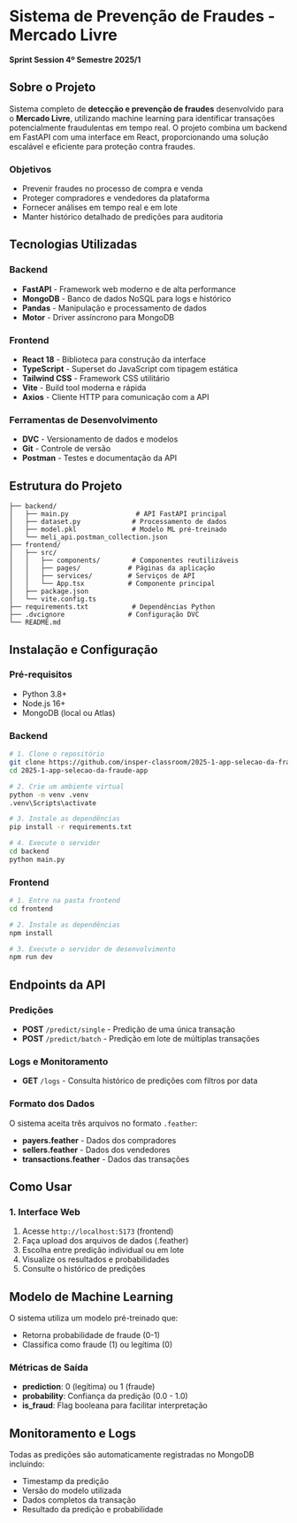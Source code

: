 # Sistema de Prevenção de Fraudes - Mercado Livre

**Sprint Session 4º Semestre 2025/1**

## Sobre o Projeto

Sistema completo de **detecção e prevenção de fraudes** desenvolvido para o **Mercado Livre**, utilizando machine learning para identificar transações potencialmente fraudulentas em tempo real. O projeto combina um backend em FastAPI com uma interface em React, proporcionando uma solução escalável e eficiente para proteção contra fraudes.

### Objetivos
- Prevenir fraudes no processo de compra e venda
- Proteger compradores e vendedores da plataforma
- Fornecer análises em tempo real e em lote
- Manter histórico detalhado de predições para auditoria

## Tecnologias Utilizadas

### Backend
- **FastAPI** - Framework web moderno e de alta performance
- **MongoDB** - Banco de dados NoSQL para logs e histórico
- **Pandas** - Manipulação e processamento de dados
- **Motor** - Driver assíncrono para MongoDB

### Frontend
- **React 18** - Biblioteca para construção da interface
- **TypeScript** - Superset do JavaScript com tipagem estática
- **Tailwind CSS** - Framework CSS utilitário
- **Vite** - Build tool moderna e rápida
- **Axios** - Cliente HTTP para comunicação com a API

### Ferramentas de Desenvolvimento
- **DVC** - Versionamento de dados e modelos
- **Git** - Controle de versão
- **Postman** - Testes e documentação da API

## Estrutura do Projeto

```
├── backend/
│   ├── main.py                 # API FastAPI principal
│   ├── dataset.py             # Processamento de dados
│   ├── model.pkl              # Modelo ML pré-treinado
│   └── meli_api.postman_collection.json
├── frontend/
│   ├── src/
│   │   ├── components/        # Componentes reutilizáveis
│   │   ├── pages/            # Páginas da aplicação
│   │   ├── services/         # Serviços de API
│   │   └── App.tsx           # Componente principal
│   ├── package.json
│   └── vite.config.ts
├── requirements.txt           # Dependências Python
├── .dvcignore                # Configuração DVC
└── README.md
```

## Instalação e Configuração

### Pré-requisitos
- Python 3.8+
- Node.js 16+
- MongoDB (local ou Atlas)

### Backend
```bash
# 1. Clone o repositório
git clone https://github.com/insper-classroom/2025-1-app-selecao-da-fraude-app.git
cd 2025-1-app-selecao-da-fraude-app

# 2. Crie um ambiente virtual
python -m venv .venv
.venv\Scripts\activate

# 3. Instale as dependências
pip install -r requirements.txt

# 4. Execute o servidor
cd backend
python main.py
```

### Frontend
```bash
# 1. Entre na pasta frontend
cd frontend

# 2. Instale as dependências
npm install

# 3. Execute o servidor de desenvolvimento
npm run dev
```

## Endpoints da API

### Predições
- **POST** `/predict/single` - Predição de uma única transação
- **POST** `/predict/batch` - Predição em lote de múltiplas transações

### Logs e Monitoramento
- **GET** `/logs` - Consulta histórico de predições com filtros por data

### Formato dos Dados
O sistema aceita três arquivos no formato `.feather`:
- **payers.feather** - Dados dos compradores
- **sellers.feather** - Dados dos vendedores  
- **transactions.feather** - Dados das transações

## Como Usar

### 1. Interface Web
1. Acesse `http://localhost:5173` (frontend)
2. Faça upload dos arquivos de dados (.feather)
3. Escolha entre predição individual ou em lote
4. Visualize os resultados e probabilidades
5. Consulte o histórico de predições

## Modelo de Machine Learning

O sistema utiliza um modelo pré-treinado que:
- Retorna probabilidade de fraude (0-1)
- Classifica como fraude (1) ou legítima (0)

### Métricas de Saída
- **prediction**: 0 (legítima) ou 1 (fraude)
- **probability**: Confiança da predição (0.0 - 1.0)
- **is_fraud**: Flag booleana para facilitar interpretação

## Monitoramento e Logs

Todas as predições são automaticamente registradas no MongoDB incluindo:
- Timestamp da predição
- Versão do modelo utilizada
- Dados completos da transação
- Resultado da predição e probabilidade